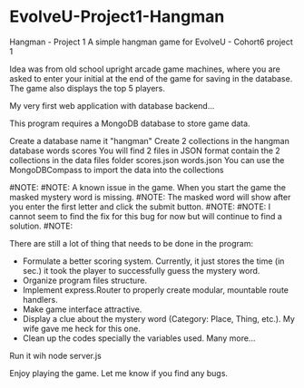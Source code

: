 # EvolveU-Project1-Hangman

Hangman - Project 1
A simple hangman game for EvolveU - Cohort6 project 1

Idea was from old school upright arcade game machines, where you are asked to enter your initial at the end of the game for saving in the database. The game also displays the top 5 players.

My very first web application with database backend...

This program requires a MongoDB database to store game data.

Create a database name it "hangman"
Create 2 collections in the hangman database
words
scores
You will find 2 files in JSON format contain the 2 collections in the data files folder
scores.json
words.json
You can use the MongoDBCompass to import the data into the collections


#NOTE:
#NOTE: A known issue in the game.  When you start the game the masked mystery word is missing. 
#NOTE: The masked word will show after you enter the first letter and click the submit button.
#NOTE:
#NOTE: I cannot seem to find the fix for this bug for now but will continue to find a solution.
#NOTE:

There are still a lot of thing that needs to be done in the program:
- Formulate a better scoring system. Currently, it just stores the time (in sec.) it took the player to successfully guess the mystery word.
- Organize program files structure.
- Implement express.Router to properly create modular, mountable route handlers.
- Make game interface attractive.
- Display a clue about the mystery word (Category: Place, Thing, etc.). My wife gave me heck for this one.
- Clean up the codes specially the variables used.
Many more...

Run it wih node server.js

Enjoy playing the game. Let me know if you find any bugs.
